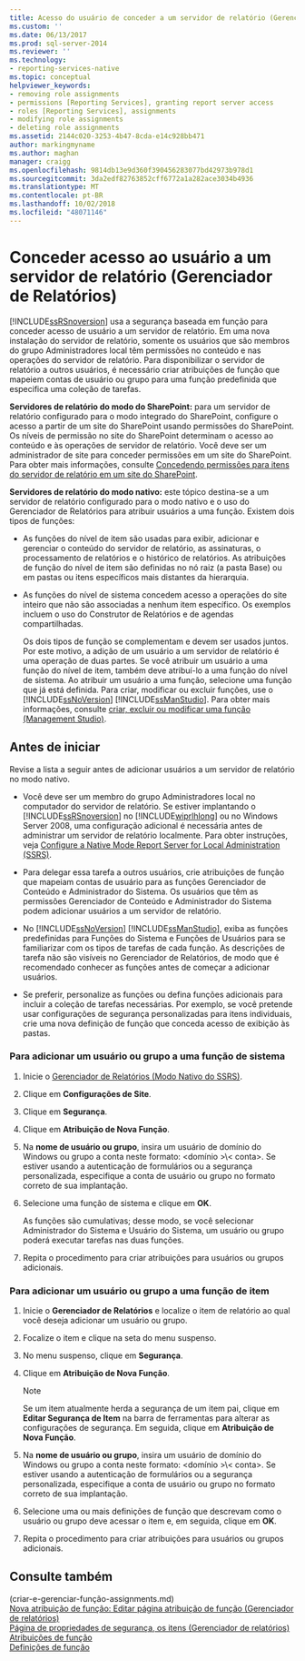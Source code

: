 ```yaml
---
title: Acesso do usuário de conceder a um servidor de relatório (Gerenciador de relatórios) | Microsoft Docs
ms.custom: ''
ms.date: 06/13/2017
ms.prod: sql-server-2014
ms.reviewer: ''
ms.technology:
- reporting-services-native
ms.topic: conceptual
helpviewer_keywords:
- removing role assignments
- permissions [Reporting Services], granting report server access
- roles [Reporting Services], assignments
- modifying role assignments
- deleting role assignments
ms.assetid: 2144c020-3253-4b47-8cda-e14c928bb471
author: markingmyname
ms.author: maghan
manager: craigg
ms.openlocfilehash: 9814db13e9d360f390456283077bd42973b978d1
ms.sourcegitcommit: 3da2edf82763852cff6772a1a282ace3034b4936
ms.translationtype: MT
ms.contentlocale: pt-BR
ms.lasthandoff: 10/02/2018
ms.locfileid: "48071146"
---
```

# <a name="grant-user-access-to-a-report-server-report-manager"></a>Conceder acesso ao usuário a um servidor de relatório (Gerenciador de Relatórios)
  [!INCLUDE[ssRSnoversion](../../includes/ssrsnoversion-md.md)] usa a segurança baseada em função para conceder acesso de usuário a um servidor de relatório. Em uma nova instalação do servidor de relatório, somente os usuários que são membros do grupo Administradores local têm permissões no conteúdo e nas operações do servidor de relatório. Para disponibilizar o servidor de relatório a outros usuários, é necessário criar atribuições de função que mapeiem contas de usuário ou grupo para uma função predefinida que especifica uma coleção de tarefas.  
  
 **Servidores de relatório do modo do SharePoint:** para um servidor de relatório configurado para o modo integrado do SharePoint, configure o acesso a partir de um site do SharePoint usando permissões do SharePoint. Os níveis de permissão no site do SharePoint determinam o acesso ao conteúdo e às operações de servidor de relatório. Você deve ser um administrador de site para conceder permissões em um site do SharePoint. Para obter mais informações, consulte [Concedendo permissões para itens do servidor de relatório em um site do SharePoint](granting-permissions-on-report-server-items-on-a-sharepoint-site.md).  
  
 **Servidores de relatório do modo nativo:** este tópico destina-se a um servidor de relatório configurado para o modo nativo e o uso do Gerenciador de Relatórios para atribuir usuários a uma função. Existem dois tipos de funções:  
  
-   As funções do nível de item são usadas para exibir, adicionar e gerenciar o conteúdo do servidor de relatório, as assinaturas, o processamento de relatórios e o histórico de relatórios. As atribuições de função do nível de item são definidas no nó raiz (a pasta Base) ou em pastas ou itens específicos mais distantes da hierarquia.  
  
-   As funções do nível de sistema concedem acesso a operações do site inteiro que não são associadas a nenhum item específico. Os exemplos incluem o uso do Construtor de Relatórios e de agendas compartilhadas.  
  
     Os dois tipos de função se complementam e devem ser usados juntos. Por este motivo, a adição de um usuário a um servidor de relatório é uma operação de duas partes. Se você atribuir um usuário a uma função do nível de item, também deve atribuí-lo a uma função do nível de sistema. Ao atribuir um usuário a uma função, selecione uma função que já está definida. Para criar, modificar ou excluir funções, use o [!INCLUDE[ssNoVersion](../../includes/ssnoversion-md.md)] [!INCLUDE[ssManStudio](../../includes/ssmanstudio-md.md)]. Para obter mais informações, consulte [criar, excluir ou modificar uma função &#40;Management Studio&#41;](role-definitions-create-delete-or-modify.md).  
  
## <a name="before-you-start"></a>Antes de iniciar  
 Revise a lista a seguir antes de adicionar usuários a um servidor de relatório no modo nativo.  
  
-   Você deve ser um membro do grupo Administradores local no computador do servidor de relatório. Se estiver implantando o [!INCLUDE[ssRSnoversion](../../includes/ssrsnoversion-md.md)] no [!INCLUDE[wiprlhlong](../../includes/wiprlhlong-md.md)] ou no Windows Server 2008, uma configuração adicional é necessária antes de administrar um servidor de relatório localmente. Para obter instruções, veja [Configure a Native Mode Report Server for Local Administration &#40;SSRS&#41;](../report-server/configure-a-native-mode-report-server-for-local-administration-ssrs.md).  
  
-   Para delegar essa tarefa a outros usuários, crie atribuições de função que mapeiam contas de usuário para as funções Gerenciador de Conteúdo e Administrador do Sistema. Os usuários que têm as permissões Gerenciador de Conteúdo e Administrador do Sistema podem adicionar usuários a um servidor de relatório.  
  
-   No [!INCLUDE[ssNoVersion](../../includes/ssnoversion-md.md)] [!INCLUDE[ssManStudio](../../includes/ssmanstudio-md.md)], exiba as funções predefinidas para Funções do Sistema e Funções de Usuários para se familiarizar com os tipos de tarefas de cada função. As descrições de tarefa não são visíveis no Gerenciador de Relatórios, de modo que é recomendado conhecer as funções antes de começar a adicionar usuários.  
  
-   Se preferir, personalize as funções ou defina funções adicionais para incluir a coleção de tarefas necessárias. Por exemplo, se você pretende usar configurações de segurança personalizadas para itens individuais, crie uma nova definição de função que conceda acesso de exibição às pastas.  
  
### <a name="to-add-a-user-or-group-to-a-system-role"></a>Para adicionar um usuário ou grupo a uma função de sistema  
  
1.  Inicie o [Gerenciador de Relatórios &#40;Modo Nativo do SSRS&#41;](../report-manager-ssrs-native-mode.md).  
  
2.  Clique em **Configurações de Site**.  
  
3.  Clique em **Segurança**.  
  
4.  Clique em **Atribuição de Nova Função**.  
  
5.  Na **nome de usuário ou grupo**, insira um usuário de domínio do Windows ou grupo a conta neste formato: \<domínio >\\< conta\>. Se estiver usando a autenticação de formulários ou a segurança personalizada, especifique a conta de usuário ou grupo no formato correto de sua implantação.  
  
6.  Selecione uma função de sistema e clique em **OK**.  
  
     As funções são cumulativas; desse modo, se você selecionar Administrador do Sistema e Usuário do Sistema, um usuário ou grupo poderá executar tarefas nas duas funções.  
  
7.  Repita o procedimento para criar atribuições para usuários ou grupos adicionais.  
  
### <a name="to-add-a-user-or-group-to-an-item-role"></a>Para adicionar um usuário ou grupo a uma função de item  
  
1.  Inicie o **Gerenciador de Relatórios** e localize o item de relatório ao qual você deseja adicionar um usuário ou grupo.  
  
2.  Focalize o item e clique na seta do menu suspenso.  
  
3.  No menu suspenso, clique em **Segurança**.  
  
4.  Clique em **Atribuição de Nova Função**.  
  
    > [!NOTE]  
    >  Se um item atualmente herda a segurança de um item pai, clique em **Editar Segurança de Item** na barra de ferramentas para alterar as configurações de segurança. Em seguida, clique em **Atribuição de Nova Função**.  
  
5.  Na **nome de usuário ou grupo**, insira um usuário de domínio do Windows ou grupo a conta neste formato: \<domínio >\\< conta\>. Se estiver usando a autenticação de formulários ou a segurança personalizada, especifique a conta de usuário ou grupo no formato correto de sua implantação.  
  
6.  Selecione uma ou mais definições de função que descrevam como o usuário ou grupo deve acessar o item e, em seguida, clique em **OK**.  
  
7.  Repita o procedimento para criar atribuições para usuários ou grupos adicionais.  
  
## <a name="see-also"></a>Consulte também  
 (criar-e-gerenciar-função-assignments.md)   
 [Nova atribuição de função: Editar página atribuição de função &#40;Gerenciador de relatórios&#41;](../new-role-assignment-edit-role-assignment-page-report-manager.md)   
 [Página de propriedades de segurança, os itens &#40;Gerenciador de relatórios&#41;](../security-properties-page-items-report-manager.md)   
 [Atribuições de função](role-assignments.md)   
 [Definições de função](role-definitions.md)  
  
  
